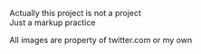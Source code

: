 Actually this project is not a project  
Just a markup practice

All images are property of twitter.com or my own 
